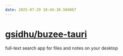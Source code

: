 ```yaml
---
date: 2025-07-29 18:44:30.504067
---
```


# [gsidhu/buzee-tauri](https://github.com/gsidhu/buzee-tauri)

full-text search app for files and notes on your desktop